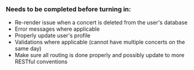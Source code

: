 ### Needs to be completed before turning in:

- Re-render issue when a concert is deleted from the user's database
- Error messages where applicable
- Properly update user's profile
- Validations where applicable (cannot have multiple concerts on the same day)
- Make sure all routing is done properly and possibly update to more RESTful conventions